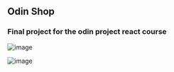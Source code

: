 ## Odin Shop

### Final project for the odin project react course

![image](https://github.com/user-attachments/assets/698e77a2-f06f-4e56-ac03-f0b8c7ec783d)

![image](https://github.com/user-attachments/assets/24dbaec0-b0d8-4e06-b98f-f0ba1e3c55e6)
 
